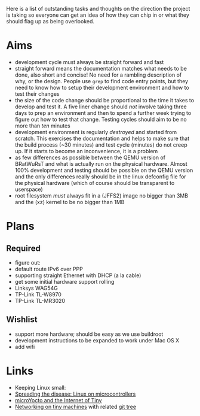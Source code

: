 Here is a list of outstanding tasks and thoughts on the direction the project is taking so everyone can get an idea of how they can chip in or what they should flag up as being overlooked.

# Aims

 * development cycle must always be straight forward and fast
  * straight forward means the documentation matches what needs to be done, also short and concise!  No need for a rambling description of why, or the design.  People use `grep` to find code entry points, but they need to know how to setup their development environment and how to test their changes
  * the size of the code change should be proportional to the time it takes to develop and test it.  A five liner change should *not* involve taking three days to prep an environment and then to spend a further week trying to figure out how to test that change.  Testing cycles should aim to be no more than *ten* minutes
 * development environment is regularly *destroyed* and started from scratch.  This exercises the documentation and helps to make sure that the build process (~30 minutes) and test cycle (minutes) do not creep up.  If it starts to become an inconvenience, it is a problem
 * as few differences as possible between the QEMU version of BRatWuRsT and what is actually run on the physical hardware.  Almost 100% development and testing should be possible on the QEMU version and the only differences really should be in the linux defconfig file for the physical hardware (which of course should be transparent to userspace)
 * root filesystem *must* always fit in a (JFFS2) image no bigger than 3MB and the (xz) kernel to be no bigger than 1MB

# Plans

## Required

 * figure out:
  * default route IPv6 over PPP
  * supporting straight Ethernet with DHCP (a la cable)
 * get some initial hardware support rolling
  * Linksys WAG54G
  * TP-Link TL-W8970
  * TP-Link TL-MR3020

## Wishlist

 * support more hardware; should be easy as we use buildroot
 * development instructions to be expanded to work under Mac OS X
 * add wifi

# Links

 * Keeping Linux small:
  * [Spreading the disease: Linux on microcontrollers](http://elinux.org/images/c/ca/Spreading.pdf)
  * [microYocto and the Internet of Tiny](http://elinux.org/images/5/54/Tom.zanussi-elc2014.pdf)
  * [Networking on tiny machines](http://lwn.net/Articles/597529/) with related [git tree](https://git.kernel.org/cgit/linux/kernel/git/ak/linux-misc.git/?h=net/debloat)

